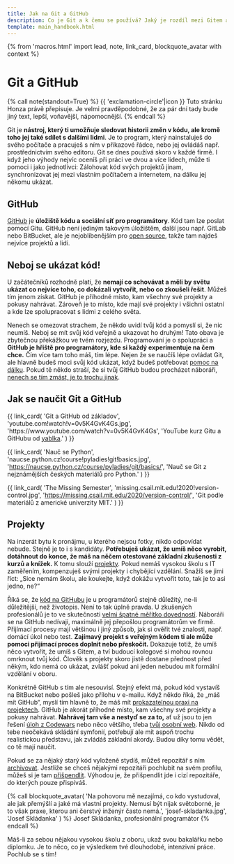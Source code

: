 ```yaml
---
title: Jak na Git a GitHub
description: Co je Git a k čemu se používá? Jaký je rozdíl mezi Gitem a GitHubem? Jak začít s Gitem?
template: main_handbook.html
---
```


{% from 'macros.html' import lead, note, link_card, blockquote_avatar with context %}

# Git a GitHub

{% call note(standout=True) %}
  {{ 'exclamation-circle'|icon }} Tuto stránku Honza právě přepisuje. Je velmi pravděpodobné, že za pár dní tady bude jiný text, lepší, voňavější, nápomocnější.
{% endcall %}

<!-- {% call lead() %}
  Bla bla
{% endcall %} -->

Git je **nástroj, který ti umožňuje sledovat historii změn v kódu, ale kromě toho jej také sdílet s dalšími lidmi**. Je to program, který nainstaluješ do svého počítače a pracuješ s ním v příkazové řádce, nebo jej ovládáš např. prostřednictvím svého editoru. Git se dnes používá skoro v každé firmě. I když jeho výhody nejvíc oceníš při práci ve dvou a více lidech, může ti pomoci i jako jednotlivci: Zálohovat kód svých projektů jinam, synchronizovat jej mezi vlastním počítačem a internetem, na dálku jej někomu ukázat.

## GitHub

[GitHub](https://github.com/) je **úložiště kódu a sociální síť pro programátory**. Kód tam lze poslat pomocí Gitu. GitHub není jediným takovým úložištěm, další jsou např. GitLab nebo BitBucket, ale je nejoblíbenějším pro [open source](../practice.md#zkus-open-source), takže tam najdeš nejvíce projektů a lidí.

## Neboj se ukázat kód!    <span id="showoff"></span>

U začátečníků rozhodně platí, že **nemají co schovávat a měli by světu ukázat co nejvíce toho, co dokázali vytvořit, nebo co zkoušeli řešit**. Můžeš tím jenom získat. GitHub je příhodné místo, kam všechny své projekty a pokusy nahrávat. Zároveň je to místo, kde mají své projekty i všichni ostatní a kde lze spolupracovat s lidmi z celého světa.

Nenech se omezovat strachem, že někdo uvidí tvůj kód a pomyslí si, že nic neumíš. Neboj se mít svůj kód veřejně a ukazovat ho druhým! Tato obava je zbytečnou překážkou ve tvém rozjezdu. Programování je o spolupráci a **GitHub je hřiště pro programátory, kde si každý experimentuje na čem chce.** Čím více tam toho máš, tím lépe. Nejen že se naučíš lépe ovládat Git, ale hlavně budeš moci svůj kód ukázat, když budeš potřebovat [pomoc na dálku](../learn.md#kde-najdes-pomoc). Pokud tě někdo straší, že si tvůj GitHub budou procházet náboráři, [nenech se tím zmást, je to trochu jinak](../candidate-handbook.md#projekty).

## Jak se naučit Git a GitHub    <span id="howto-git-github"></span>

<div class="link-cards">
  {{ link_card(
    'Git a GitHub od základov',
    'youtube.com!watch!v=0v5K4GvK4Gs.jpg',
    'https://www.youtube.com/watch?v=0v5K4GvK4Gs',
    'YouTube kurz Gitu a GitHubu od <a href="http://robweb.sk">yablka</a>.'
  ) }}

  {{ link_card(
    'Nauč se Python',
    'naucse.python.cz!course!pyladies!git!basics.jpg',
    'https://naucse.python.cz/course/pyladies/git/basics/',
    'Nauč se Git z nejznámějších českých materiálů pro Python.'
  ) }}

  {{ link_card(
    'The Missing Semester',
    'missing.csail.mit.edu!2020!version-control.jpg',
    'https://missing.csail.mit.edu/2020/version-control/',
    'Git podle materiálů z americké univerzity MIT.'
  ) }}
</div>

## Projekty

Na inzerát bytu k pronájmu, u kterého nejsou fotky, nikdo odpovídat nebude. Stejně je to i s kandidáty. **Potřebuješ ukázat, že umíš něco vyrobit, dotáhnout do konce, že máš na něčem otestované základní zkušenosti z kurzů a knížek.** K tomu slouží [projekty](../practice.md#najdi-si-projekt). Pokud nemáš vysokou školu s IT zaměřením, kompenzuješ svými projekty i chybějící vzdělání. Snažíš se jimi říct: „Sice nemám školu, ale koukejte, když dokážu vytvořit toto, tak je to asi jedno, ne?“

Říká se, že [kód na GitHubu](../practice.md#github) je u programátorů stejně důležitý, ne-li důležitější, než životopis. Není to tak úplně pravda. U zkušených profesionálů je to ve skutečnosti [velmi špatné měřítko dovedností](https://www.benfrederickson.com/github-wont-help-with-hiring/). Náboráři se na GitHub nedívají, maximálně jej přepošlou programátorům ve firmě. Přijímací procesy mají většinou i jiný způsob, jak si ověřit tvé znalosti, např. domácí úkol nebo test. **Zajímavý projekt s veřejným kódem ti ale může pomoci přijímací proces doplnit nebo přeskočit.** Dokazuje totiž, že umíš něco vytvořit, že umíš s Gitem, a tví budoucí kolegové si mohou rovnou omrknout tvůj kód. Člověk s projekty skoro jistě dostane přednost před někým, kdo nemá co ukázat, zvlášť pokud ani jeden nebudou mít formální vzdělání v oboru.

Konkrétně GitHub s tím ale nesouvisí. Stejný efekt má, pokud kód vystavíš na BitBucket nebo pošleš jako přílohu v e-mailu. Když někdo říká, že „máš mít GitHub“, myslí tím hlavně to, že máš mít [prokazatelnou praxi na projektech](../practice.md#najdi-si-projekt). GitHub je akorát příhodné místo, kam všechny své projekty a pokusy nahrávat. **Nahrávej tam vše a nestyď se za to,** ať už jsou to jen řešení [úloh z Codewars](../practice.md#procvicuj) nebo něco většího, třeba [tvůj osobní web](../candidate-handbook.md#osobni-web-a-blog). Nikdo od tebe neočekává skládání symfonií, potřebují ale mít aspoň trochu realistickou představu, jak zvládáš základní akordy. Budou díky tomu vědět, co tě mají naučit.

Pokud se za nějaký starý kód vyloženě stydíš, můžeš repozitář s ním [archivovat](https://docs.github.com/en/github/creating-cloning-and-archiving-repositories/archiving-repositories). Jestliže se chceš nějakými repozitáři pochlubit na svém profilu, můžeš si je tam [přišpendlit](https://github.blog/2016-06-16-pin-repositories-to-your-github-profile/). Výhodou je, že přišpendlit jde i cizí repozitáře, do kterých pouze přispíváš.

{% call blockquote_avatar(
  'Na pohovoru mě nezajímá, co kdo vystudoval, ale jak přemýšlí a jaké má vlastní projekty. Nemusí být nijak světoborné, je to však praxe, kterou ani čerstvý inženýr často nemá.',
  'josef-skladanka.jpg',
  'Josef Skládanka'
) %}
  Josef Skládanka, profesionální programátor
{% endcall %}

Máš-li za sebou nějakou vysokou školu z oboru, ukaž svou bakalářku nebo diplomku. Je to něco, co je výsledkem tvé dlouhodobé, intenzivní práce. Pochlub se s tím!
